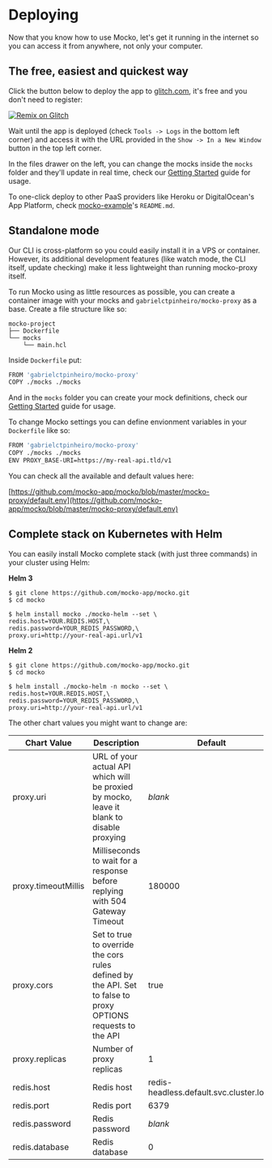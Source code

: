 <base href="https://mocko.dev/docs" target="_blank"/>

# Deploying

Now that you know how to use Mocko, let's get it running in the
internet so you can access it from anywhere, not only your computer.

## The free, easiest and quickest way

Click the button below to deploy the app to [glitch.com](https://cdt.one/UUBAcUL), it's free and you don't need to register:

[![Remix on Glitch](https://cdn.glitch.com/2703baf2-b643-4da7-ab91-7ee2a2d00b5b%2Fremix-button.svg)](https://cdt.one/zAXGDPb)

Wait until the app is deployed (check `Tools -> Logs` in the bottom left corner) and access it with the URL provided in the `Show -> In a New Window` button in the top left corner.

In the files drawer on the left, you can change the mocks inside the `mocks` folder and they'll update in real time, check our [Getting Started](https://mocko.dev/docs/getting-started/standalone/) guide for usage.

To one-click deploy to other PaaS providers like Heroku or DigitalOcean's App Platform, check [mocko-example](https://cdt.one/tsXeJfu)'s `README.md`.

## Standalone mode

Our CLI is cross-platform so you could easily install it in a VPS or container.
However, its additional development features (like watch mode, the CLI itself,
update checking) make it less lightweight than running mocko-proxy itself.

To run Mocko using as little resources as possible, you can create a container
image with your mocks and `gabrielctpinheiro/mocko-proxy` as a base. Create a file
structure like so:

```text
mocko-project
├── Dockerfile
└── mocks
    └── main.hcl
```

Inside `Dockerfile` put:
```sh
FROM 'gabrielctpinheiro/mocko-proxy'
COPY ./mocks ./mocks
```

And in the `mocks` folder you can create your mock definitions, check our [Getting Started](https://mocko.dev/docs/getting-started/standalone/) guide for usage.

To change Mocko settings you can define envionment variables in your `Dockerfile` like so:
```sh
FROM 'gabrielctpinheiro/mocko-proxy'
COPY ./mocks ./mocks
ENV PROXY_BASE-URI=https://my-real-api.tld/v1
```

You can check all the available and default values here:

[https://github.com/mocko-app/mocko/blob/master/mocko-proxy/default.env](https://github.com/mocko-app/mocko/blob/master/mocko-proxy/default.env)

## Complete stack on Kubernetes with Helm

You can easily install Mocko complete stack (with just three commands) in your cluster using Helm:

**Helm 3**
```shell
$ git clone https://github.com/mocko-app/mocko.git
$ cd mocko

$ helm install mocko ./mocko-helm --set \
redis.host=YOUR.REDIS.HOST,\
redis.password=YOUR_REDIS_PASSWORD,\
proxy.uri=http://your-real-api.url/v1
```

**Helm 2**
```shell
$ git clone https://github.com/mocko-app/mocko.git
$ cd mocko

$ helm install ./mocko-helm -n mocko --set \
redis.host=YOUR.REDIS.HOST,\
redis.password=YOUR_REDIS_PASSWORD,\
proxy.uri=http://your-real-api.url/v1
```
The other chart values you might want to change are:
<table>
<thead>
<tr>
<th><strong>Chart Value</strong></th>
<th><strong>Description</strong></th>
<th><strong>Default</strong></th>
</tr>
</thead>
<tbody>
<tr>
<td>proxy.uri</td>
<td>URL of your actual API which will be proxied by mocko, leave it blank to disable proxying</td>
<td><em>blank</em></td>
</tr>
<tr>
<td>proxy.timeoutMillis</td>
<td>Milliseconds to wait for a response before replying with 504 Gateway Timeout</td>
<td>180000</td>
</tr>
<tr>
<td>proxy.cors</td>
<td>Set to true to override the cors rules defined by the API. Set to false to proxy OPTIONS requests to the API</td>
<td>true</td>
</tr>
<tr>
<td>proxy.replicas</td>
<td>Number of proxy replicas</td>
<td>1</td>
</tr>
<tr>
<td>redis.host</td>
<td>Redis host</td>
<td>redis-headless.default.svc.cluster.local</td>
</tr>
<tr>
<td>redis.port</td>
<td>Redis port</td>
<td>6379</td>
</tr>
<tr>
<td>redis.password</td>
<td>Redis password</td>
<td><em>blank</em></td>
</tr>
<tr>
<td>redis.database</td>
<td>Redis database</td>
<td>0</td>
</tr>
</tbody>
</table>
